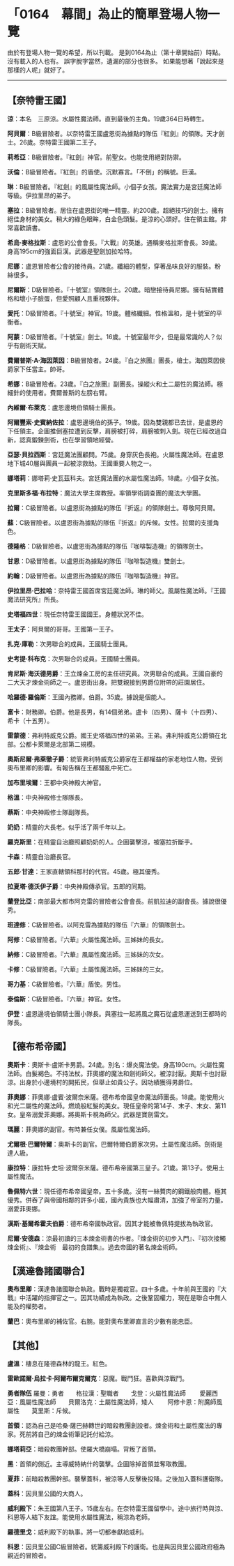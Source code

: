 # 「0164　幕間」為止的簡單登場人物一覽

由於有登場人物一覽的希望，所以刊載。
是到0164為止（第十章開始前）時點。
沒有載入的人也有。
誤字脫字當然，遺漏的部分也很多。
如果能想著「說起來是那樣的人呢」就好了。

---

## 【奈特雷王國】

**涼**：本名　三原涼。水屬性魔法師。直到最後的主角。19歲364日時轉生。

**阿貝爾**：B級冒險者。以奈特雷王國盧恩街為據點的隊伍『紅劍』的領隊。天才劍士。26歲。奈特雷王國第二王子。

**莉希亞**：B級冒險者。『紅劍』神官。前聖女。也能使用絕對防禦。

**沃倫**：B級冒險者。『紅劍』的盾使。沉默寡言。「不倒」的稱號。巨漢。

**琳**：B級冒險者。『紅劍』的風屬性魔法師。小個子女孩。魔法實力是宮廷魔法師等級。伊拉里昂的弟子。

**塞拉**：B級冒險者。居住在盧恩街的唯一精靈。約200歲。超絕技巧的劍士。擁有絕佳身材的美女。稍大的綠色眼眸，白金色頭髮。是涼的心頭好。住在領主館。非常喜歡讀書。

**希烏·麥格拉斯**：盧恩的公會會長。『大戰』的英雄。通稱麥格拉斯會長。39歲。身高195cm的強面巨漢。武器是聖劍加拉哈特。

**尼娜**：盧恩冒險者公會的接待員。21歲。纖細的體型，穿著品味良好的服裝。粉絲很多。

**尼爾斯**：D級冒險者。『十號室』領隊劍士。20歲。暗戀接待員尼娜。擁有結實體格和壞小子臉蛋，但愛照顧人且重視夥伴。

**愛托**：D級冒險者。『十號室』神官。19歲。體格纖細。性格溫和，是十號室的平衡者。

**阿蒙**：D級冒險者。『十號室』劍士。16歲。十號室最年少，但是最常識的人？似乎有劍術天賦。

**費爾普斯·A·海因萊因**：B級冒險者。24歲。『白之旅團』團長，槍士。海因萊因侯爵家下任當主。帥哥。

**希娜**：B級冒險者。23歲。『白之旅團』副團長。操縱火和土二屬性的魔法師。極細針的使用者。費爾普斯的左膀右臂。

**內維爾·布萊克**：盧恩邊境伯領騎士團長。

**阿爾豐索·史賓納佐拉**：盧恩邊境伯的孫子。19歲。因為雙親都已去世，是盧恩的下任領主。企圖推倒塞拉遭到反擊，肩膀被打碎，肩膀被刺入劍。現在已經改過自新，認真鍛鍊劍術，也在學習領地經營。

**亞瑟·貝拉西斯**：宮廷魔法團顧問。75歲。身穿灰色長袍。火屬性魔法師。在盧恩地下城40層與團員一起被涼救助。王國重要人物之一。

**娜塔莉**：娜塔莉·史瓦茲科夫。宮廷魔法團的水屬性魔法師。18歲。小個子女孩。

**克里斯多福·布拉特**：魔法大學主席教授。率領學術調查團的魔法大學團。

**拉爾**：C級冒險者。以盧恩街為據點的隊伍『折返』的領隊劍士。尊敬阿貝爾。

**蘇**：C級冒險者。以盧恩街為據點的隊伍『折返』的斥候。女性。拉爾的支援角色。

**德隆格**：D級冒險者。以盧恩街為據點的隊伍『咖啡製造機』的領隊劍士。

**甘恩**：D級冒險者。以盧恩街為據點的隊伍『咖啡製造機』雙劍士。

**約翰**：D級冒險者。以盧恩街為據點的隊伍『咖啡製造機』神官。

**伊拉里昂·巴拉哈**：奈特雷王國首席宮廷魔法師。琳的師父。風屬性魔法師。『王國魔法研究所』所長。

**史塔福四世**：現任奈特雷王國國王。身體狀況不佳。

**王太子**：阿貝爾的哥哥。王國第一王子。

**扎克·庫勒**：次男聯合的成員。王國騎士團員。

**史考提·科布克**：次男聯合的成員。王國騎士團員。

**肯尼斯·海沃德男爵**：王立煉金工房的主任研究員。次男聯合的成員。王國自豪的二大天才煉金術師之一。盧恩街出身。把雙親接到男爵位附帶的莊園居住。

**哈羅德·羅倫斯**：王國內務卿。伯爵。35歲。據說是個能人。

**富卡**：財務卿。伯爵。他是長男，有14個弟弟。盧卡（四男）、薩卡（十四男）、希卡（十五男）。

**雷蒙德**：弗利特威克公爵。國王史塔福四世的弟弟。王弟。弗利特威克公爵領在北部。公都卡萊爾是北部第二規模。

**奧斯尼爾·弗萊徹子爵**：統管弗利特威克公爵家在王都權益的家老地位人物。受到奧布里卿的影響。有報告稱在王都騷亂中死亡。

**加布里埃爾**：王都中央神殿大神官。

**格溫**：中央神殿修士隊隊長。

**蔡斯**：中央神殿修士隊副隊長。

**奶奶**：精靈的大長老。似乎活了兩千年以上。

**羅克斯里**：在精靈自治廳照顧奶奶的人。企圖襲擊涼，被塞拉折斷手。

**卡森**：精靈自治廳長官。

**五郎·甘達**：王家直轄領科那村的代官。45歲。極其優秀。

**拉夏塔·德沃伊子爵**：中央神殿傳承官。五郎的同期。

**蘭登比亞**：南部最大都市阿克雷的冒險者公會會長。前凱拉迪的副會長。據說很優秀。

**班達修**：C級冒險者。以阿克雷為據點的隊伍『六華』的領隊劍士。

**阿修**：C級冒險者。『六華』火屬性魔法師。三姊妹的長女。

**納修**：C級冒險者。『六華』風屬性魔法師。三姊妹的次女。

**卡修**：C級冒險者。『六華』土屬性魔法師。三姊妹的三女。

**哥力基**：C級冒險者。『六華』盾使。男性。

**泰倫斯**：C級冒險者。『六華』神官。女性。

**伊登**：盧恩邊境伯領騎士團小隊長。與塞拉一起將風之魔石從盧恩運送到王都時的隊長。

## 【德布希帝國】

**奧斯卡**：奧斯卡·盧斯卡男爵。24歲。別名：爆炎魔法使。身高190cm。火屬性魔法師。白髮褐色。不持法杖。菲奧娜的魔法和劍術師父。被涼討厭。奧斯卡也討厭涼。出身於小邊境村的開拓民，但舉止如貴公子。因功績獲得男爵位。

**菲奧娜**：菲奧娜·盧賓·波爾奈米薩。德布希帝國皇帝魔法師團長。18歲。能使用火和光二屬性的魔法師。燃燒般紅髮的美女。現任皇帝的第14子、末子、末女、第11女。皇帝溺愛菲奧娜。將奧斯卡視為師父。武器是寶劍雷文。

**瑪麗**：菲奧娜的副官。有時兼任女僕。風屬性魔法師。

**尤爾根·巴爾特爾**：奧斯卡的副官。巴爾特爾伯爵家次男。土屬性魔法師。劍術是達人級。

**康拉特**：康拉特·史坦·波爾奈米薩。德布希帝國第三皇子。21歲。第13子。使用土屬性魔法。

**魯佩特六世**：現任德布希帝國皇帝。五十多歲。沒有一絲贅肉的鋼鐵般肉體。極其優秀。併吞了與帝國相鄰的許多小國，國內貴族也大幅肅清，加強了帝室的力量。溺愛菲奧娜。

**漢斯·基爾希霍夫伯爵**：德布希帝國執政官。因其才能被魯佩特提拔為執政官。

**尼爾·安德森**：涼最初讀的三本煉金術書的作者。『煉金術的初步入門』、『初次接觸煉金術』、『煉金術　最初的食譜集』。過去帝國的著名煉金術師。

## 【漢達魯諸國聯合】

**奧布里卿**：漢達魯諸國聯合執政。戰時是獨裁官。四十多歲。十年前與王國的『大戰』中活躍的指揮官之一。因其功績成為執政。之後鞏固權力，現在是聯合中無人能及的權勢者。

**蘭巴**：奧布里卿的補佐官。右腕。能對奧布里卿直言的少數有能忠臣。

## 【其他】

**盧溫**：棲息在隆德森林的龍王。紅色。

**雷歐諾爾·烏拉卡·阿爾布爾克爾克**：惡魔。戰鬥狂。喜歡與涼戰鬥。

**勇者隊伍**
羅曼：勇者　　格拉漢：聖職者　　戈登：火屬性魔法師　　
愛麗西亞：風屬性魔法師　　貝爾洛克：土屬性魔法師，矮人　　
阿修卡恩：附魔師風屬性　　莫里斯：斥候。

**首領**：認為自己是哈桑·薩巴赫轉世的暗殺教團創設者。煉金術和土屬性魔法的專家。死前將自己的煉金術筆記託付給涼。

**娜塔莉亞**：暗殺教團幹部。使羅大橋崩塌。背叛了首領。

**黑**：首領的側近。主導威特納什的襲擊。企圖除掉首領並奪取教團。

**夏菲**：前暗殺教團幹部。襲擊蓋科，被涼等人反擊後投降。之後加入蓋科護衛隊。

**蓋科**：因貝里公國的大商人。

**威利殿下**：朱王國第八王子。15歲左右。在奈特雷王國留學中。途中旅行時與涼、科恩等人結下友誼。能使用水屬性魔法，稱涼為老師。

**羅德里戈**：威利殿下的執事。將一切都奉獻給威利。

**科恩**：因貝里公國C級冒險者。統籌威利殿下的護衛。也是與因貝里公國政府極為親近的冒險者。